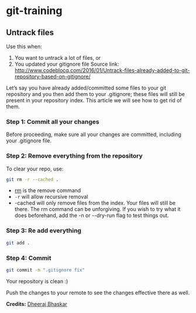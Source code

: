 # git-training
## Untrack files
Use this when:
1. You want to untrack a lot of files, or
2. You updated your gitignore file
Source link: http://www.codeblocq.com/2016/01/Untrack-files-already-added-to-git-repository-based-on-gitignore/

Let’s say you have already added/committed some files to your git repository and you then add them to your .gitignore; these files will still be present in your repository index. This article we will see how to get rid of them.

### Step 1: Commit all your changes
Before proceeding, make sure all your changes are committed, including your .gitignore file.

### Step 2: Remove everything from the repository
To clear your repo, use:

```bash
git rm -r --cached .
```
- [rm](https://git-scm.com/docs/git-rm) is the remove command
- `-r` will allow recursive removal
- -cached will only remove files from the index. Your files will still be there.
The rm command can be unforgiving. If you wish to try what it does beforehand, add the -n or --dry-run flag to test things out.

### Step 3: Re add everything
```bash
git add .
```
### Step 4: Commit
```bash
git commit -m ".gitignore fix"
```
Your repository is clean :)

Push the changes to your remote to see the changes effective there as well.

<b>Credits:</b>
[Dheeraj Bhaskar](https://stackoverflow.com/users/1311745/dheeraj-bhaskar)
